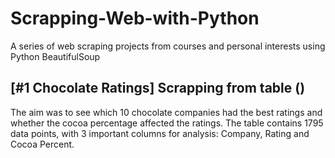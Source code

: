 # Scrapping-Web-with-Python

A series of web scraping projects from courses and personal interests using Python BeautifulSoup

## [#1 Chocolate Ratings] Scrapping from table ()
The aim was to see which 10 chocolate companies had the best ratings and whether the cocoa percentage affected the ratings.
The table contains 1795 data points, with 3 important columns for analysis: Company, Rating and Cocoa Percent. 
